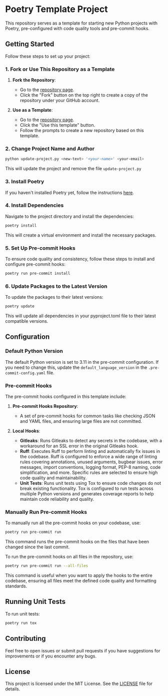 # Poetry Template Project

This repository serves as a template for starting new Python projects with Poetry, pre-configured with code quality tools and pre-commit hooks.

## Getting Started

Follow these steps to set up your project:

### 1. Fork or Use This Repository as a Template

1. **Fork the Repository**:
    - Go to the [repository page](https://github.com/kobozo/python-poetry-template).
    - Click the "Fork" button on the top right to create a copy of the repository under your GitHub account.

2. **Use as a Template**:
    - Go to the [repository page](https://github.com/kobozo/python-poetry-template).
    - Click the "Use this template" button.
    - Follow the prompts to create a new repository based on this template.


### 2. Change Project Name and Author

```sh
python update-project.py <new-text> '<your-name>' <your-email>
```

This will update the project and remove the file `update-project.py`

### 3. Install Poetry

If you haven't installed Poetry yet, follow the instructions [here](https://python-poetry.org/docs/#installation).

### 4. Install Dependencies

Navigate to the project directory and install the dependencies:

```sh
poetry install
```

This will create a virtual environment and install the necessary packages.

### 5. Set Up Pre-commit Hooks

To ensure code quality and consistency, follow these steps to install and configure pre-commit hooks:

```sh
poetry run pre-commit install
```

### 6. Update Packages to the Latest Version

To update the packages to their latest versions:

```sh
poetry update
```

This will update all dependencies in your pyproject.toml file to their latest compatible versions.

## Configuration

### Default Python Version

The default Python version is set to 3.11 in the pre-commit configuration. If you need to change this, update the `default_language_version` in the `.pre-commit-config.yaml` file.

### Pre-commit Hooks

The pre-commit hooks configured in this template include:

1. **Pre-commit Hooks Repository**:
    - A set of pre-commit hooks for common tasks like checking JSON and YAML files, and ensuring large files are not committed.

2. **Local Hooks**:
    - **Gitleaks**: Runs Gitleaks to detect any secrets in the codebase, with a workaround for an SSL error in the original Gitleaks hook.
    - **Ruff**: Executes Ruff to perform linting and automatically fix issues in the codebase. Ruff is configured to enforce a wide range of linting rules covering annotations, unused arguments, bugbear issues, error messages, import conventions, logging format, PEP-8 naming, code simplification, and more. Specific rules are selected to ensure high code quality and maintainability.
    - **Unit Tests**: Runs unit tests using Tox to ensure code changes do not break existing functionality. Tox is configured to run tests across multiple Python versions and generates coverage reports to help maintain code reliability and quality.

### Manually Run Pre-commit Hooks

To manually run all the pre-commit hooks on your codebase, use:

```sh
poetry run pre-commit run
```

This command runs the pre-commit hooks on the files that have been changed since the last commit.

To run the pre-commit hooks on all files in the repository, use:

```sh
poetry run pre-commit run --all-files
```

This command is useful when you want to apply the hooks to the entire codebase, ensuring all files meet the defined code quality and formatting standards.

## Running Unit Tests

To run unit tests:

```sh
poetry run tox
```

## Contributing

Feel free to open issues or submit pull requests if you have suggestions for improvements or if you encounter any bugs.

## License

This project is licensed under the MIT License. See the [LICENSE](LICENSE) file for details.
